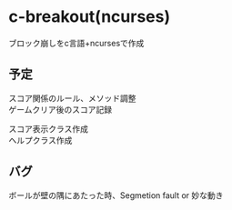 # c-breakout(ncurses)
ブロック崩しをc言語+ncursesで作成

## 予定

スコア関係のルール、メソッド調整  
ゲームクリア後のスコア記録  

スコア表示クラス作成  
ヘルプクラス作成  

## バグ
ボールが壁の隅にあたった時、Segmetion fault or 妙な動き  
